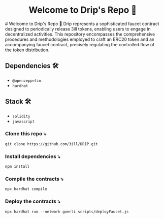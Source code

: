 <h1 align="center">Welcome to Drip's Repo 👋</h1>
# Welcome to Drip's Repo 👋
Drip represents a sophisticated faucet contract designed to periodically release 3ill tokens, enabling users to engage in decentralized activities. This repository encompasses the comprehensive procedures and methodologies employed to craft an ERC20 token and an accompanying faucet contract, precisely regulating the controlled flow of the token distribution.

## Dependencies 🛠

- `@openzeppelin`
- `hardhat`

## Stack 🛠

- `solidity`
- `javascript`

### Clone this repo ⤵

```cli
git clone https://github.com/3ill/DRIP.git
```

### Install dependencies ⤵

```cli
npm install
```

### Compile the contracts ⤵

```cli
npx hardhat compile
```

### Deploy the contracts ⤵

```cli
npx hardhat run --network goerli scripts/deployFaucet.js
```
